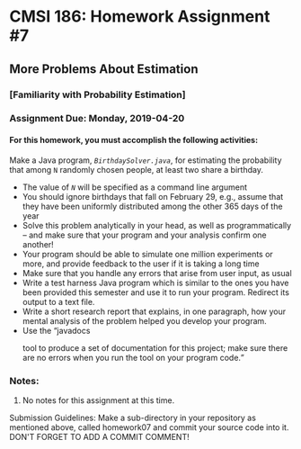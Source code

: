 # CMSI 186: Homework Assignment #7
## More Problems About Estimation
### [Familiarity with Probability Estimation]
### Assignment Due: Monday, 2019-04-20

#### For this homework, you must accomplish the following activities:

Make a Java program, <em><code>BirthdaySolver.java</code></em>, for estimating the probability that among <code>N</code> randomly chosen people, at least two share a birthday.
* The value of <code><em>N</em></code> will be specified as a command line argument
* You should ignore birthdays that fall on February 29, e.g., assume that they have been uniformly distributed among the other 365 days of the year
* Solve this problem analytically in your head, as well as programmatically &ndash; and make sure that your program and your analysis confirm one another!
* Your program should be able to simulate one million experiments or more, and provide feedback to the user if it is taking a long time
* Make sure that you handle any errors that arise from user input, as usual
* Write a test harness Java program which is similar to the ones you have been provided this semester and use it to run your program.  Redirect its output to a text file.
* Write a short research report that explains, in one paragraph, how your mental analysis of the problem helped you develop your program.
* Use the <q>javadocs</p> tool to produce a set of documentation for this project; make sure there are no errors when you run the tool on your program code.

### Notes:
1. No notes for this assignment at this time.

Submission Guidelines: Make a sub-directory in your repository as mentioned above, called homework07 and commit your source code into it. DON'T FORGET TO ADD A COMMIT COMMENT!

